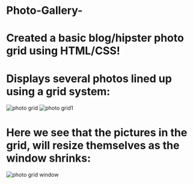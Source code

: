 # Photo-Gallery-
# Created a basic blog/hipster photo grid using HTML/CSS!

# Displays several photos lined up using a grid system: 
![photo grid](https://user-images.githubusercontent.com/46942833/97501744-0b611080-192f-11eb-8301-1da8f05783a8.PNG)
![photo grid1](https://user-images.githubusercontent.com/46942833/97502063-9b9f5580-192f-11eb-8bd9-c751fbb5a832.PNG)


# Here we see that the pictures in the grid, will resize themselves as the window shrinks: 
![photo grid window](https://user-images.githubusercontent.com/46942833/97502507-79f29e00-1930-11eb-9321-e9f2995b3f4a.PNG)

